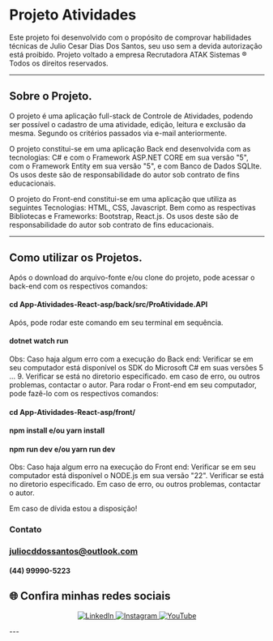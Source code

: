 # Projeto Atividades

Este projeto foi desenvolvido com o propósito de comprovar habilidades técnicas de Julio Cesar Dias Dos Santos, seu uso sem a devida autorização está proibido.
Projeto voltado a empresa Recrutadora  ATAK Sistemas ® Todos os direitos reservados.

---

## Sobre o Projeto.

O projeto é uma aplicação full-stack de Controle de Atividades, podendo ser possível o cadastro de uma atividade, edição, leitura e exclusão da mesma. Segundo os critérios passados via e-mail anteriormente.

O projeto constitui-se em uma aplicação Back end desenvolvida com as tecnologias: C# e com o Framework ASP.NET CORE em sua versão "5", com o Framework Entity em sua versão "5",  e com Banco de Dados SQLIte. Os usos deste são de responsabilidade do autor sob contrato de fins educacionais.

O projeto do Front-end constitui-se em uma aplicação que utiliza as seguintes Tecnologias: HTML, CSS, Javascript. Bem como as respectivas Bibliotecas e  Frameworks: Bootstrap, React.js.  Os usos deste são de responsabilidade do autor sob contrato de fins educacionais.

---

## Como utilizar os Projetos.

Após o download do arquivo-fonte e/ou clone do projeto, pode acessar o back-end com os respectivos comandos:

#### cd App-Atividades-React-asp/back/src/ProAtividade.API

Após, pode rodar este comando em seu terminal em sequência.

#### dotnet watch run

Obs: Caso haja algum erro com a execução do Back end:
Verificar se em seu computador está disponível os SDK do Microsoft C# em suas versões 5 ... 9.
Verificar se está no diretorio especificado.
em caso de erro, ou outros problemas, contactar o autor.
Para rodar o Front-end em seu computador, pode fazê-lo com os respectivos comandos:

#### cd App-Atividades-React-asp/front/

#### npm install    e/ou   yarn install

#### npm run dev    e/ou    yarn run dev

Obs: Caso haja algum erro na execução do Front end:
Verificar se em seu computador está disponível o NODE.js em sua versão "22".
Verificar se está no diretorio especificado.
Em caso de erro, ou outros problemas, contactar o autor.

Em caso de dívida estou a disposição!

### Contato

### <juliocddossantos@outlook.com>

#### (44) 99990-5223

## 🌐 Confira minhas redes sociais

<p align="center">
  <a href="https://www.linkedin.com/in/jcddossantos/" target="_blank">
    <img src="https://img.shields.io/badge/LinkedIn-0077B5?style=for-the-badge&logo=linkedin&logoColor=white" alt="LinkedIn"/>
  </a>
  <a href="https://www.instagram.com/juliocdias.s/" target="_blank">
    <img src="https://img.shields.io/badge/Instagram-E4405F?style=for-the-badge&logo=instagram&logoColor=white" alt="Instagram"/>
  </a>
  <a href="https://www.youtube.com/@JCDias.s" target="_blank">
    <img src="https://img.shields.io/badge/YouTube-FF0000?style=for-the-badge&logo=youtube&logoColor=white" alt="YouTube"/>
  </a>
</p>
---
